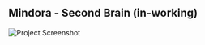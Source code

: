 Mindora - Second Brain (in-working)
---

<img src="https://raw.githubusercontent.com/Pranav-Talwar/Mindora/main/assets/image.png" alt="Project Screenshot" />
